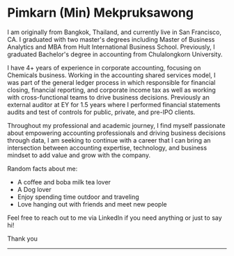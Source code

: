 # Pimkarn (Min) Mekpruksawong

I am originally from Bangkok, Thailand, and currently live in San Francisco, CA. I graduated with two master's degrees including  Master of Business Analytics and MBA from Hult International Business School. Previously, I graduated Bachelor's degree in accounting from Chulalongkorn University.

I have 4+ years of experience in corporate accounting, focusing on Chemicals business. Working in the accounting shared services model, I was part of the general ledger process in which responsible for financial closing, financial reporting, and corporate income tax as well as working with cross-functional teams to drive business decisions. Previously an external auditor at EY for 1.5 years where I performed financial statements audits and test of controls for public, private, and pre-IPO clients.

Throughout my professional and academic journey, I find myself passionate about empowering accounting professionals and driving business decisions through data, I am seeking to continue with a career that I can bring an intersection between accounting expertise, technology, and business mindset to add value and grow with the company.

Random facts about me:
- A coffee and boba milk tea lover
- A Dog lover
- Enjoy spending time outdoor and traveling
- Love hanging out with friends and meet new people


Feel free to reach out to me via LinkedIn if you need anything or just to say hi! 

Thank you

----------------------------------------------------------------------------------------
